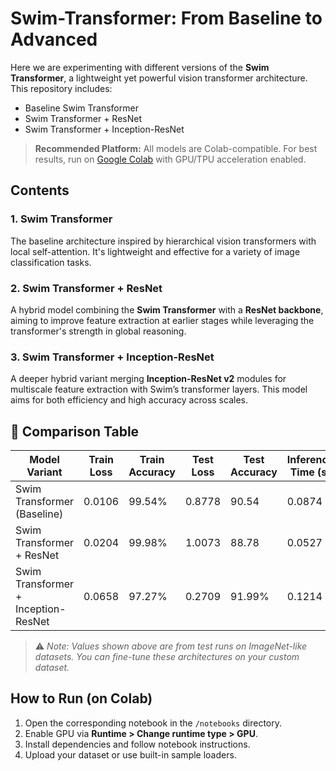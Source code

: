# Swim-Transformer: From Baseline to Advanced

Here we are experimenting with different versions of the **Swim Transformer**, a lightweight yet powerful vision transformer architecture. This repository includes:

-  Baseline Swim Transformer  
-  Swim Transformer + ResNet  
-  Swim Transformer + Inception-ResNet  

> **Recommended Platform:** All models are Colab-compatible. For best results, run on [Google Colab](https://colab.research.google.com/) with GPU/TPU acceleration enabled.


## Contents

### 1. Swim Transformer

The baseline architecture inspired by hierarchical vision transformers with local self-attention. It's lightweight and effective for a variety of image classification tasks.

### 2. Swim Transformer + ResNet

A hybrid model combining the **Swim Transformer** with a **ResNet backbone**, aiming to improve feature extraction at earlier stages while leveraging the transformer's strength in global reasoning.

### 3. Swim Transformer + Inception-ResNet

A deeper hybrid variant merging **Inception-ResNet v2** modules for multiscale feature extraction with Swim’s transformer layers. This model aims for both efficiency and high accuracy across scales.


## 🧪 Comparison Table

| Model Variant                        | Train Loss | Train Accuracy | Test Loss | Test Accuracy | Inference Time (s) |
|-------------------------------------|------------|-----------|------------------|----------------|----------------------|
| Swim Transformer (Baseline)         | 0.0106       | 99.54%       | 0.8778            | 90.54           | 0.0874               |
| Swim Transformer + ResNet           | 0.0204      | 99.98%       | 1.0073            | 88.78       | 0.0527               |
| Swim Transformer + Inception-ResNet| 0.0658       | 97.27%       | 0.2709            | 91.99%         | 0.1214 |

> ⚠️ *Note: Values shown above are from test runs on ImageNet-like datasets. You can fine-tune these architectures on your custom dataset.*


##  How to Run (on Colab)

1. Open the corresponding notebook in the `/notebooks` directory.
2. Enable GPU via **Runtime > Change runtime type > GPU**.
3. Install dependencies and follow notebook instructions.
4. Upload your dataset or use built-in sample loaders.



